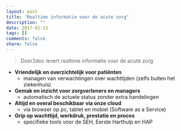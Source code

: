 ```yaml
---
layout: post
title: "Realtime informatie voor de acute zorg"
description: ""
date: 2017-01-13
tags: []
comments: false
share: false
---
```


> Door2doc levert realtime informatie voor de acute zorg

* **Vriendelijk en overzichtelijk voor patiënten**
  * managen van verwachtingen over wachttijden (zelfs buiten het ziekenhuis)
* **Gemak en inzicht voor zorgverleners en managers**
  * automatisch de actuele status zonder extra handelingen
* **Altijd en overal beschikbaar via onze cloud**
  * via browser op pc, tablet en mobiel (Software as a Service)
* **Grip op wachttijd, werkdruk, prestatie en proces**
  * specifieke tools voor de SEH, Eerste Harthulp en HAP

